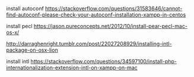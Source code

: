 


install autoconf
https://stackoverflow.com/questions/31583646/cannot-find-autoconf-please-check-your-autoconf-installation-xampp-in-centos



install pecl
https://jason.pureconcepts.net/2012/10/install-pear-pecl-mac-os-x/

http://darraghenright.tumblr.com/post/22027208929/installing-intl-package-on-osx-lion


install intl
https://stackoverflow.com/questions/34597100/install-php-internationalization-extension-intl-on-xampp-on-mac
